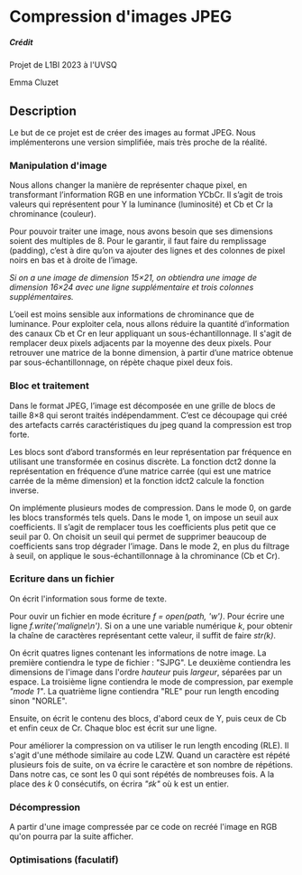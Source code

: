 # Compression d'images JPEG

##### Crédit
Projet de L1BI 2023 à l'UVSQ

Emma Cluzet

## Description
  Le but de ce projet est de créer des images au format JPEG. Nous implémenterons une version simplifiée, mais très proche de la réalité. 
  ### Manipulation d'image
  Nous allons changer la manière de représenter chaque pixel, en transformant l’information RGB en une information YCbCr. Il s’agit de trois valeurs qui représentent pour Y la luminance (luminosité) et Cb et Cr la
  chrominance (couleur). 
 
  Pour pouvoir traiter une image, nous avons besoin que ses dimensions soient des multiples de 8. Pour le
  garantir, il faut faire du remplissage (padding), c’est à dire qu’on va ajouter des lignes et des colonnes de pixel
  noirs en bas et à droite de l’image.
   
  *Si on a une image de dimension 15×21, on obtiendra une image de dimension 16×24 avec une ligne supplémentaire et trois colonnes supplémentaires.*

  L’oeil est moins sensible aux informations de chrominance que de luminance. Pour exploiter cela, nous allons réduire la quantité d’information des canaux Cb et Cr en leur appliquant un sous-échantillonnage.
  Il s'agit de remplacer deux pixels adjacents par la moyenne des deux pixels.
  Pour retrouver une matrice de la bonne dimension, à partir d’une matrice obtenue par sous-échantillonnage, on répète chaque pixel deux fois.

  ### Bloc et traitement
  Dans le format JPEG, l’image est décomposée en une grille de blocs de taille 8×8 qui seront traités indépendamment.
  C’est ce découpage qui créé des artefacts carrés caractéristiques du jpeg quand la compression est trop forte.

  Les blocs sont d’abord transformés en leur représentation par fréquence en utilisant une transformée en cosinus discrète. La fonction dct2 donne la représentation en fréquence d’une matrice carrée (qui est une matrice carrée de la même dimension) et la fonction idct2 calcule la fonction inverse.
 
  On implémente plusieurs modes de compression. Dans le mode 0, on garde les blocs transformés tels quels. Dans le mode 1, on impose un seuil aux coefficients. 
  Il s’agit de remplacer tous les coefficients plus petit que ce seuil par 0. On choisit un seuil qui permet de supprimer beaucoup de coefficients sans trop dégrader l’image. 
  Dans le mode 2, en plus du filtrage à seuil, on applique le sous-échantillonnage à la chrominance (Cb et Cr).

  ### Ecriture dans un fichier
  On écrit l'information sous forme de texte. 
  
  Pour ouvir un fichier en mode écriture *f = open(path, 'w')*. 
  Pour écrire une ligne *f.write('maligne\n')*. 
  Si on a une une variable numérique *k*, pour obtenir la chaîne de caractères représentant cette valeur, il suffit de faire *str(k)*.

  On écrit quatres lignes contenant les informations de notre image. La première contiendra le type de fichier : "SJPG". Le deuxième contiendra les dimensions de l'image dans l'ordre *hauteur* puis *largeur*, 
  séparées par un espace. La troisième ligne contiendra le mode de compression, par exemple *"mode 1"*. La quatrième ligne contiendra "RLE" pour run length encoding sinon "NORLE".

  Ensuite, on écrit le contenu des blocs, d'abord ceux de Y, puis ceux de Cb et enfin ceux de Cr. Chaque bloc est écrit sur une ligne.

  Pour améliorer la compression on va utiliser le run length encoding (RLE). Il s'agit d'une méthode similaire au code LZW. Quand un caractère est répété plusieurs fois de suite, on va écrire le caractère et son nombre de répétions. 
  Dans notre cas, ce sont les 0 qui sont répétés de nombreuses fois. A la place des *k* 0 consécutifs, on écrira *"♯k"* où k est un entier.

  ### Décompression

  A partir d'une image compressée par ce code on recréé l'image en RGB qu'on pourra par la suite afficher. 

  ### Optimisations (faculatif)
